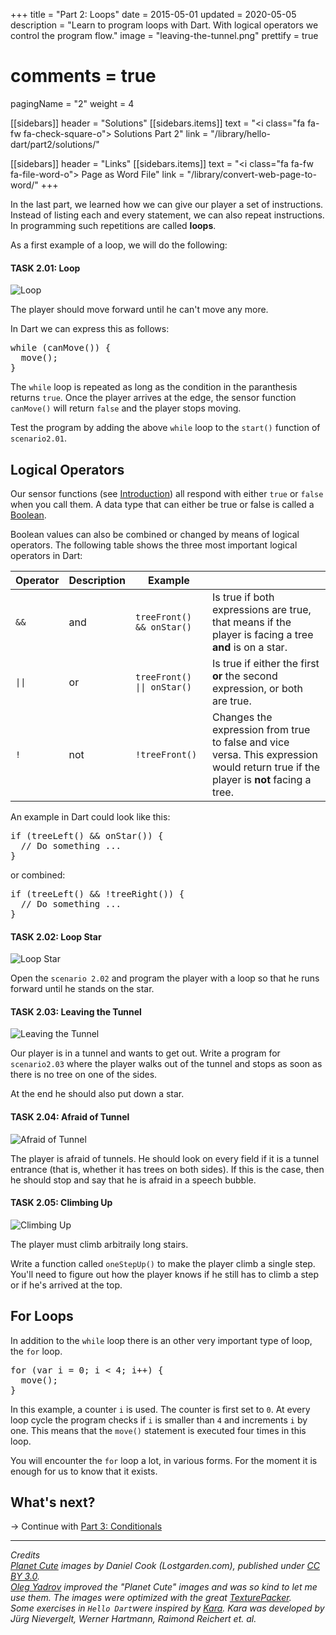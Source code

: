+++
title = "Part 2: Loops"
date = 2015-05-01
updated = 2020-05-05
description = "Learn to program loops with Dart. With logical operators we control the program flow."
image = "leaving-the-tunnel.png"
prettify = true
# comments = true

pagingName = "2"
weight = 4

[[sidebars]]
header = "Solutions"
[[sidebars.items]]
text = "<i class=\"fa fa-fw fa-check-square-o\"></i> Solutions Part 2"
link = "/library/hello-dart/part2/solutions/"

[[sidebars]]
header = "Links"
[[sidebars.items]]
text = "<i class=\"fa fa-fw fa-file-word-o\"></i> Page as Word File"
link = "/library/convert-web-page-to-word/"
+++

In the last part, we learned how we can give our player a set of instructions. Instead of listing each and every statement, we can also repeat instructions. In programming such repetitions are called **loops**.

As a first example of a loop, we will do the following:


#### <i class="fa fa-rocket mg-t"></i> TASK 2.01: Loop

![Loop](loop.png)

The player should move forward until he can't move any more.

In Dart we can express this as follows:

<pre class="prettyprint lang-dart">
while (canMove()) {
  move();
}
</pre>

The `while` loop is repeated as long as the condition in the paranthesis returns `true`. Once the player arrives at the edge, the sensor function `canMove()` will return `false` and the player stops moving.

Test the program by adding the above `while` loop to the `start()` function of `scenario2.01`.


## Logical Operators

Our sensor functions (see [Introduction](/library/hello-dart/#sensors)) all respond with either `true` or `false` when you call them. A data type that can either be true or false is called a [Boolean](http://en.wikipedia.org/wiki/Boolean_data_type).

Boolean values can also be combined or changed by means of logical operators. The following table shows the three most important logical operators in Dart:

<table class="table">
  <thead>
    <tr>
      <th>Operator</th>
      <th>Description</th>
      <th>Example</th>
      <th></th>
    </tr>
  </thead>
  <tbody>
    <tr>
      <td><code>&&</code></td>
      <td>and</td>
      <td><code>treeFront() && onStar()</code></td>
      <td>Is true if both expressions are true, that means if the player is facing a tree <strong>and</strong> is on a star.</td>
    </tr>
    <tr>
      <td><code>||</code></td>
      <td>or</td>
      <td><code>treeFront() || onStar()</code></td>
      <td>Is true if either the first <strong>or</strong> the second expression, or both are true.</td>
    </tr>
    <tr>
      <td><code>!</code></td>
      <td>not</td>
      <td><code>!treeFront()</code></td>
      <td>Changes the expression from true to false and vice versa. This expression would return true if the player is <strong>not</strong> facing a tree.</td>
    </tr>
  </tbody>
</table>

An example in Dart could look like this:

<pre class="prettyprint lang-dart">
if (treeLeft() && onStar()) {
  // Do something ...
}
</pre>

or combined:

<pre class="prettyprint lang-dart">
if (treeLeft() && !treeRight()) {
  // Do something ...
}
</pre>


#### <i class="fa fa-rocket mg-t"></i> TASK 2.02: Loop Star

![Loop Star](loop-star.png)

Open the `scenario 2.02` and program the player with a loop so that he runs forward until he stands on the star.


#### <i class="fa fa-rocket mg-t"></i> TASK 2.03: Leaving the Tunnel

![Leaving the Tunnel](leaving-the-tunnel.png)

Our player is in a tunnel and wants to get out. Write a program for `scenario2.03` where the player walks out of the tunnel and stops as soon as there is no tree on one of the sides.

At the end he should also put down a star.


#### <i class="fa fa-rocket mg-t"></i> TASK 2.04: Afraid of Tunnel

![Afraid of Tunnel](afraid-of-tunnel.png)

The player is afraid of tunnels. He should look on every field if it is a tunnel entrance (that is, whether it has trees on both sides). If this is the case, then he should stop and say that he is afraid in a speech bubble.


#### <i class="fa fa-rocket mg-t"></i> TASK 2.05: Climbing Up

![Climbing Up](climbing-up.png)

The player must climb arbitraily long stairs.

Write a function called `oneStepUp()` to make the player climb a single step. You'll need to figure out how the player knows if he still has to climb a step or if he's arrived at the top.



## For Loops

In addition to the `while` loop there is an other very important type of loop, the `for` loop.

<pre class="prettyprint lang-dart">
for (var i = 0; i &lt; 4; i++) {
  move();
}
</pre>

In this example, a counter `i` is used. The counter is first set to `0`. At every loop cycle the program checks if `i` is smaller than `4` and increments `i` by one. This means that the `move()` statement is executed four times in this loop.

You will encounter the `for` loop a lot, in various forms. For the moment it is enough for us to know that it exists.


## What's next?

&rarr; Continue with [Part 3: Conditionals](/library/hello-dart/part3/)


***

*Credits*<br>
<em class="small">
  [Planet Cute](http://www.lostgarden.com/2007/05/dancs-miraculously-flexible-game.html) images by Daniel Cook (Lostgarden.com), published under [CC BY 3.0](http://creativecommons.org/licenses/by/3.0/us/).<br>
[Oleg Yadrov](https://www.linkedin.com/in/olegyadrov) improved the "Planet Cute" images and was so kind to let me use them. The images were optimized with the great [TexturePacker](https://www.codeandweb.com/texturepacker).<br>
Some exercises in `Hello Dart`were inspired by [Kara](http://www.swisseduc.ch/compscience/karatojava/javakara/). Kara was developed by Jürg Nievergelt, Werner Hartmann, Raimond Reichert et. al.
</em>